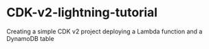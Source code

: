 # CDK-v2-lightning-tutorial
Creating a simple CDK v2 project deploying a Lambda function and a DynamoDB table
